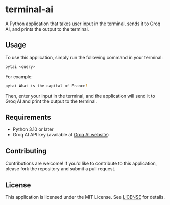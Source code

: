 # terminal-ai

A Python application that takes user input in the terminal, sends it to Groq AI, and prints the output to the terminal.

## Usage

To use this application, simply run the following command in your terminal:

```bash
pytai <query>
```

For example:

```bash
pytai What is the capital of France?
```

Then, enter your input in the terminal, and the application will send it to Groq AI and print the output to the terminal.

## Requirements

* Python 3.10 or later
* Groq AI API key (available at [Groq AI website](https://groq.ai))

## Contributing

Contributions are welcome! If you'd like to contribute to this application, please fork the repository and submit a pull request.

## License

This application is licensed under the MIT License. See [LICENSE](LICENSE) for details.
